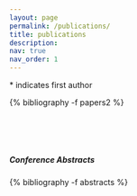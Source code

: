 ```yaml
---
layout: page
permalink: /publications/
title: publications
description: 
nav: true
nav_order: 1
---
```


\* indicates first author

<div class="publications">


{%  bibliography -f papers2 %}

</div> 

<!-- ##### <ins>Conference Abstracts</ins> -->
<br><br><br>
##### Conference Abstracts


<div class="publications">


{%  bibliography -f abstracts %}

</div> 


